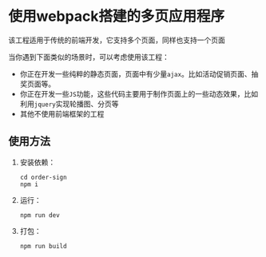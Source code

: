 # 使用webpack搭建的多页应用程序

该工程适用于传统的前端开发，它支持多个页面，同样也支持一个页面

当你遇到下面类似的场景时，可以考虑使用该工程：

- 你正在开发一些纯粹的静态页面，页面中有少量`ajax`。比如活动促销页面、抽奖页面等。
- 你正在开发一些`JS`功能，这些代码主要用于制作页面上的一些动态效果，比如利用`jquery`实现轮播图、分页等
- 其他不使用前端框架的工程



## 使用方法

1. 安装依赖：

   ```
   cd order-sign
   npm i
   ```

2. 运行：

   ```
   npm run dev
   ```

3. 打包：

   ```
   npm run build
   ```



